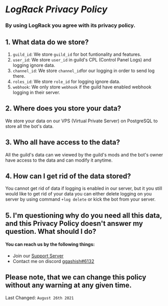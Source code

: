 # *LogRack Privacy Policy*
### By using LogRack you agree with its privacy policy.

## 1. What data do we store?

 1. `guild_id`: We store `guild_id` for bot funtionality and features.
 2. `user_id`: We store `user_id` in guild's CPL (Control Panel Logs) and logging ignore data.
 3. `channel_id`: We store `channel_id`for our logging in order to send log there.
 4. `roles_id`: We store `role_id` for logging ignore data.
 5. `webhook`: We only store `webhook` if the guild have enabled webhook logging in their server.

## 2. Where does you store your data?
We store your data on our VPS (Virtual Private Server) on PostgreSQL to store all the bot's data.

## 3. Who all have access to the data?
All the guild's data can we viewed by the guild's mods and the bot's owner have access to the data and can modify it anytime.

## 4. How can I get rid of the data stored?
You cannot get rid of data if logging is enabled in our server, but it you still would like to get rid of your data you can either delete logging on you server by using command `+log delete` or kick the bot from your server.

## 5. I'm questioning why do you need all this data, and this Privacy Policy doesn't answer my question. What should I do?

#### You can reach us by the following things:

 - Join our [Support Server](https://discord.gg/QbnZMCP8MY)
 - Contact me on discord [ggashish#6132](https://discord.com/users/711043296025378856)
 
 ## Please note, that we can change this policy without any warning at any given time.
 Last Changed: `August 26th 2021`
